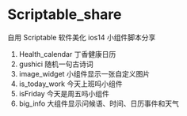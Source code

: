 # Scriptable_share

自用 Scriptable 软件美化 ios14 小组件脚本分享

1. Health_calendar 丁香健康日历
2. gushici 随机一句古诗词
3. image_widget 小组件显示一张自定义图片
4. is_today_work 今天上班吗小组件
5. isFriday 今天是周五吗小组件
6. big_info 大组件显示问候语、时间、日历事件和天气

